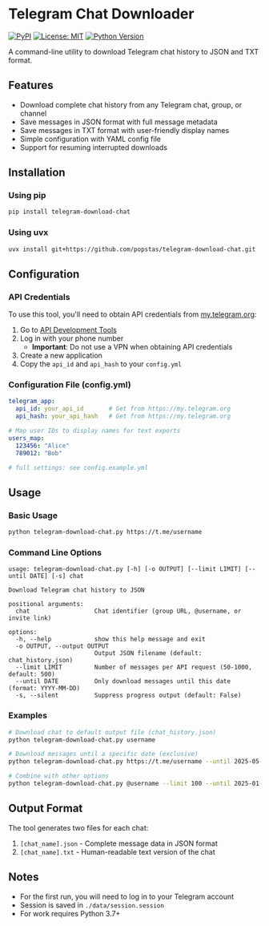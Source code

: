 # Telegram Chat Downloader

[![PyPI](https://img.shields.io/pypi/v/telegram-download-chat)](https://pypi.org/project/telegram-download-chat/)
[![License: MIT](https://img.shields.io/badge/License-MIT-yellow.svg)](https://opensource.org/licenses/MIT)
[![Python Version](https://img.shields.io/pypi/pyversions/telegram-download-chat)](https://pypi.org/project/telegram-download-chat/)

A command-line utility to download Telegram chat history to JSON and TXT format.

## Features

- Download complete chat history from any Telegram chat, group, or channel
- Save messages in JSON format with full message metadata
- Save messages in TXT format with user-friendly display names
- Simple configuration with YAML config file
- Support for resuming interrupted downloads

## Installation

### Using pip

```bash
pip install telegram-download-chat
```

### Using uvx

```bash
uvx install git+https://github.com/popstas/telegram-download-chat.git
```

## Configuration

### API Credentials

To use this tool, you'll need to obtain API credentials from [my.telegram.org](https://my.telegram.org):

1. Go to [API Development Tools](https://my.telegram.org/apps)
2. Log in with your phone number
   - **Important**: Do not use a VPN when obtaining API credentials
3. Create a new application
4. Copy the `api_id` and `api_hash` to your `config.yml`

### Configuration File (config.yml)

```yaml
telegram_app:
  api_id: your_api_id       # Get from https://my.telegram.org
  api_hash: your_api_hash   # Get from https://my.telegram.org

# Map user IDs to display names for text exports
users_map:
  123456: "Alice"
  789012: "Bob"

# full settings: see config.example.yml
```

## Usage

### Basic Usage

```bash
python telegram-download-chat.py https://t.me/username
```

### Command Line Options

```
usage: telegram-download-chat.py [-h] [-o OUTPUT] [--limit LIMIT] [--until DATE] [-s] chat

Download Telegram chat history to JSON

positional arguments:
  chat                  Chat identifier (group URL, @username, or invite link)

options:
  -h, --help            show this help message and exit
  -o OUTPUT, --output OUTPUT
                        Output JSON filename (default: chat_history.json)
  --limit LIMIT         Number of messages per API request (50-1000, default: 500)
  --until DATE          Only download messages until this date (format: YYYY-MM-DD)
  -s, --silent          Suppress progress output (default: False)
```

### Examples

```bash
# Download chat to default output file (chat_history.json)
python telegram-download-chat.py username

# Download messages until a specific date (exclusive)
python telegram-download-chat.py https://t.me/username --until 2025-05-01

# Combine with other options
python telegram-download-chat.py @username --limit 100 --until 2025-01-01 -o my_chat.json
```

## Output Format

The tool generates two files for each chat:
1. `[chat_name].json` - Complete message data in JSON format
2. `[chat_name].txt` - Human-readable text version of the chat

## Notes

- For the first run, you will need to log in to your Telegram account
- Session is saved in `./data/session.session`
- For work requires Python 3.7+
